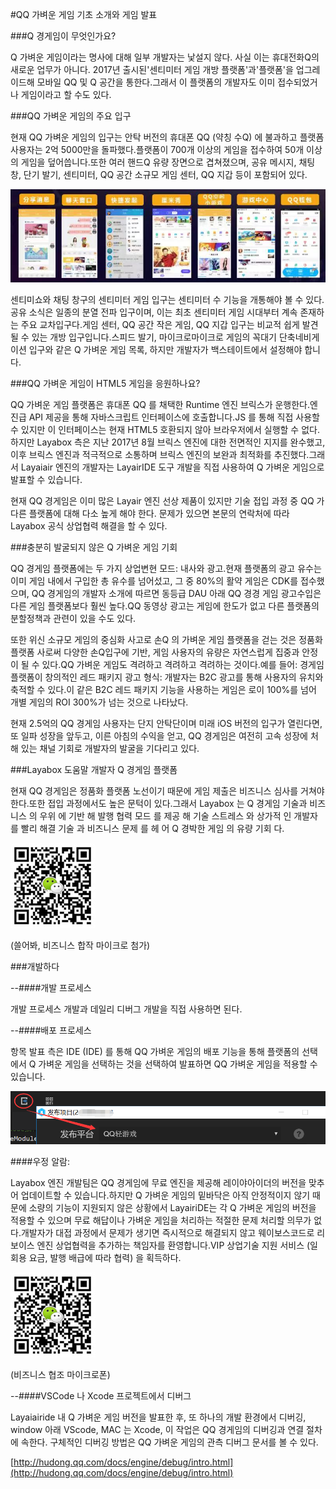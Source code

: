 #QQ 가벼운 게임 기초 소개와 게임 발표

###Q 경게임이 무엇인가요?

Q 가벼운 게임이라는 명사에 대해 일부 개발자는 낯설지 않다. 사실 이는 휴대전화Q의 새로운 업무가 아니다. 2017년 출시된'센티미터 게임 개방 플랫폼'과'플랫폼'을 업그레이드해 모바일 QQ 및 Q 공간을 통한다.그래서 이 플랫폼의 개발자도 이미 접수되었거나 게임이라고 할 수도 있다.



###QQ 가벼운 게임의 주요 입구

현재 QQ 가벼운 게임의 입구는 안탁 버전의 휴대폰 QQ (약칭 수Q) 에 불과하고 플랫폼 사용자는 2억 5000만을 돌파했다.플랫폼이 700개 이상의 게임을 접수하여 50개 이상의 게임을 덮어씁니다.또한 여러 핸드Q 유량 장면으로 겹쳐졌으며, 공유 메시지, 채팅 창, 단기 발기, 센티미터, QQ 공간 소규모 게임 센터, QQ 지갑 등이 포함되어 있다.

![图2](img/1.jpg) 


센티미쇼와 채팅 창구의 센티미터 게임 입구는 센티미터 수 기능을 개통해야 볼 수 있다.공유 소식은 일종의 분열 전파 입구이며, 이는 최초 센티미터 게임 시대부터 계속 존재하는 주요 교차입구다.게임 센터, QQ 공간 작은 게임, QQ 지갑 입구는 비교적 쉽게 발견될 수 있는 개방 입구입니다.스피드 발기, 마이크로마이크로 게임의 꼭대기 단축네비게이션 입구와 같은 Q 가벼운 게임 목록, 하지만 개발자가 백스테이트에서 설정해야 합니다.



###QQ 가벼운 게임이 HTML5 게임을 응원하나요?

QQ 가벼운 게임 플랫폼은 휴대폰 QQ 를 채택한 Runtime 엔진 브릭스가 운행한다.엔진급 API 제공을 통해 자바스크립트 인터페이스에 호출합니다.JS 를 통해 직접 사용할 수 있지만 이 인터페이스는 현재 HTML5 호환되지 않아 브라우저에서 실행할 수 없다.하지만 Layabox 측은 지난 2017년 8월 브릭스 엔진에 대한 전면적인 지지를 완수했고, 이후 브릭스 엔진과 적극적으로 소통하며 브릭스 엔진의 보완과 최적화를 추진했다.그래서 Layaiair 엔진의 개발자는 LayairIDE 도구 개발을 직접 사용하여 Q 가벼운 게임으로 발표할 수 있습니다.

현재 QQ 경게임은 이미 많은 Layair 엔진 선상 제품이 있지만 기술 접입 과정 중 QQ 가 다른 플랫폼에 대해 다소 높게 해야 한다. 문제가 있으면 본문의 연락처에 따라 Layabox 공식 상업협력 해결을 할 수 있다.

###충분히 발굴되지 않은 Q 가벼운 게임 기회

QQ 경게임 플랫폼에는 두 가지 상업변현 모드: 내사와 광고.현재 플랫폼의 광고 유수는 이미 게임 내에서 구입한 총 유수를 넘어섰고, 그 중 80%의 활약 게임은 CDK를 접수했으며, QQ 경게임의 개발자 소개에 따르면 동등급 DAU 아래 QQ 경경 게임 광고수입은 다른 게임 플랫폼보다 훨씬 높다.QQ 동영상 광고는 게임에 한도가 없고 다른 플랫폼의 분할정책과 관련이 있을 수도 있다.



또한 위신 소규모 게임의 중심화 사고로 손Q 의 가벼운 게임 플랫폼을 걷는 것은 정품화 플랫폼 사로써 다양한 손Q입구에 기반, 게임 사용자의 유량은 자연스럽게 집중과 안정이 될 수 있다.QQ 가벼운 게임도 격려하고 격려하고 격려하는 것이다.예를 들어: 경게임 플랫폼이 창의적인 레드 패키지 광고 형식: 개발자는 B2C 광고를 통해 사용자의 유치와 축적할 수 있다.이 같은 B2C 레드 패키지 기능을 사용하는 게임은 로이 100%를 넘어 개별 게임의 ROI 300%가 넘는 것으로 나타났다.



현재 2.5억의 QQ 경게임 사용자는 단지 안탁단이며 미래 iOS 버전의 입구가 열린다면, 또 일파 성장을 앞두고, 이른 아침의 수익을 얻고, QQ 경게임은 여전히 고속 성장에 처해 있는 채널 기회로 개발자의 발굴을 기다리고 있다.



###Layabox 도움말 개발자 Q 경게임 플랫폼

현재 QQ 경게임은 정품화 플랫폼 노선이기 때문에 게임 제출은 비즈니스 심사를 거쳐야 한다.또한 접입 과정에서도 높은 문턱이 있다.그래서 Layabox 는 Q 경게임 기술과 비즈니스 의 우위 에 기반 해 발행 협력 모드 를 제공 해 기술 스트레스 와 상가적 인 개발자 를 빨리 해결 기술 과 비즈니스 문제 를 헤 어 Q 경박한 게임 의 유량 기회 다.

![图](img/wechat.jpg) 


(쓸어봐, 비즈니스 합작 마이크로 첨가)



###개발하다

--####개발 프로세스

개발 프로세스 개발과 데일리 디버그 개발을 직접 사용하면 된다.

--####배포 프로세스

항목 발표 측은 IDE (IDE) 를 통해 QQ 가벼운 게임의 배포 기능을 통해 플랫폼의 선택에서 Q 가벼운 게임을 선택하는 것을 선택하여 발표하면 QQ 가벼운 게임을 적용할 수 있습니다.

![发布项目图片](img/2-1.png) 



####우정 알람:

Layabox 엔진 개발팀은 QQ 경게임에 무료 엔진을 제공해 레이야아이더의 버전을 맞추어 업데이트할 수 있습니다.하지만 Q 가벼운 게임의 밑바닥은 아직 안정적이지 않기 때문에 소량의 기능이 지원되지 않은 상황에서 LayairiDE는 각 Q 가벼운 게임의 버전을 적용할 수 있으며 무료 해답이나 가벼운 게임을 처리하는 적절한 문제 처리할 의무가 없다.개발자가 대접 과정에서 문제가 생기면 즉시적으로 해결되지 않고 웨이보스코드로 리보이스 엔진 상업협력을 추가하는 책임자를 환영합니다.VIP 상업기술 지원 서비스 (일회용 요금, 발행 배급에 따라 협력) 을 획득하다.



 ![图](img/wechat.jpg) 


(비즈니스 협조 마이크로폰)

--####VSCode 나 Xcode 프로젝트에서 디버그

Layaiairide 내 Q 가벼운 게임 버전을 발표한 후, 또 하나의 개발 환경에서 디버깅, window 아래 VScode, MAC 는 Xcode, 이 작업은 QQ 경게임의 디버깅과 연결 절차에 속한다. 구체적인 디버깅 방법은 QQ 가벼운 게임의 관측 디버그 문서를 볼 수 있다.

[http://hudong.qq.com/docs/engine/debug/intro.html](http://hudong.qq.com/docs/engine/debug/intro.html)



